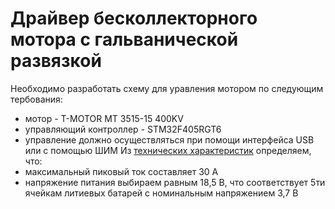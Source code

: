 # Драйвер бесколлекторного мотора с гальванической развязкой
Необходимо разработать схему для уравления мотором по следующим тербования:
* мотор - T-MOTOR MT 3515-15 400KV 
* управляющий контроллер - STM32F405RGT6
* управление должно осуществляться при помощи интерфейса USB или с помощью ШИМ
Из [технических характеристик](http://www.himodel.com/m/electric/T-Motor_MT3515_400KV_Outrunner_Brushless_Motor_for_Multi-copter_3-8S.html) определяем, что:
* максимальный пиковый ток составляет 30 А
* напряжение питания выбираем равным 18,5 В, что соответствует 5ти ячейкам литиевых батарей с номинальным напряжением 3,7 В
